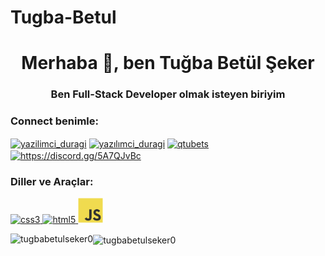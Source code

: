 # Tugba-Betul
<h1 align="center">Merhaba 👋, ben Tuğba Betül Şeker</h1>
<h3 align="center">Ben Full-Stack Developer olmak isteyen biriyim</h3>

<h3 align="left">Connect benimle:</h3>
<p align="left">
<a href="https://twitter.com/yazilimci_duragi" target="blank"><img align="center" src="https:// raw.githubusercontent.com/rahuldkjain/github-profile-readme-generator/master/src/images/icons/Social/twitter.svg" alt="yazilimci_duragi" height="30" width="40" /></a >
<a href="https://instagram.com/yazilimci_duragi" target="blank"><img align="center" src="https://raw.githubusercontent.com/rahuldkjain/github-profile-readme-generator/master/src/images/icons/Social/instagram.svg" alt="yazılımci_duragi" height="30" width="40" /></a>
<a href="https://www.youtube.com/c/qtubets" target="blank"><img align="center" src="https://raw.githubusercontent.com/rahuldkjain/github-profile -readme-generator/master/src/images/icons/Social/youtube.svg" alt="qtubets" height="30" width="40" /></a>
<a href="https://discord .gg/https://discord.gg/5A7QJvBc" target="blank"><img align="center" src="https://raw.githubusercontent.com/rahuldkjain/github-profile-readme-generator/master /src/images/icons/Social/discord.svg" alt="https://discord.gg/5A7QJvBc" height="30" width="40" /></a>
</p>

<h3 align= "left">Diller ve Araçlar:</h3>
<p align="left"> <a href="https://www.w3schools.com/css/" target="_blank" rel="noreferrer"> <img src="https://raw.githubusercontent. com/devicons/devicon/master/icons/css3/css3-original-wordmark.svg" alt="css3" width="40" height="40"/> </a> <a href="https:// www.w3.org/html/" target="_blank" rel="noreferrer"> <img src="https://raw.githubusercontent.com/devicons/devicon/master/icons/html5/html5-original-wordmark .svg" alt="html5" width="40" height="40"/> </a> <a href="https://developer.mozilla.org/en-US/docs/Web/JavaScript" hedefi ="_blank" rel="noreferrer"> <img src="https://raw.githubusercontent.com/devicons/devicon/master/icons/javascript/javascript-original.svg" alt="javascript" width="40" height="40"/ > </a> </p>

<p><img align="left" src="https://github-readme-stats.vercel.app/api/top-langs?username=tugbabetulseker0&show_icons=true&locale=en&layout=compact" alt="tugbabetulseker0" /> </p>

<p> <img align="center" src="https://github-readme-stats.vercel.app/api?username=tugbabetulseker0&show_icons=true&locale=en" alt="tugbabetulseker0" /> </p>
